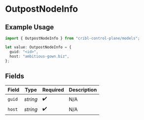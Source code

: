# OutpostNodeInfo

## Example Usage

```typescript
import { OutpostNodeInfo } from "cribl-control-plane/models";

let value: OutpostNodeInfo = {
  guid: "<id>",
  host: "ambitious-gown.biz",
};
```

## Fields

| Field              | Type               | Required           | Description        |
| ------------------ | ------------------ | ------------------ | ------------------ |
| `guid`             | *string*           | :heavy_check_mark: | N/A                |
| `host`             | *string*           | :heavy_check_mark: | N/A                |